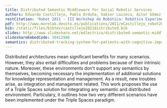 ```yaml
---
title: Distributed Semantic Middleware for Social Robotic Services
authors: Eduardo Castillejo, Pablo Orduña, Xabier Laiseca, Aitor Gómez-Goiri, Diego López de Ipiña, Sergio Fínez
restCitation: 'Robot 2011 - III Workshop de Robótica: Robótica Experimental. Seville, Spain. Nov, 2011'
pdf: http://www.morelab.deusto.es/publications/2011/eCastillejo_robot2011.pdf
bib: /static/files/bibtex/castillejo2011distributed.bib
slides: http://www.slideshare.net/edlectrico/distributed-semantic-middleware-for-social-robotic-services
slideshareEmbedCode: 10412946
semantics: distributed-tracking-system-for-patients-with-cognitive-impairments
---
```


Distributed architectures mean signiﬁcant beneﬁts
for many scenarios.
However, they also entail difﬁculties and
problems because of their intrinsic nature.
Moreover, these
environments don’t support any semantics by themselves,
becoming necessary the implementation of additional solutions
for knowledge representation and management.
As a result,
new troubles arise, as integration and management related.
This work proposes the use of a Triple Spaces solution for
integrating any semantic and distributed environment.
Particulary, it outlines how two very different scenarios have been
implemented under the Triple Spaces paradigm.
